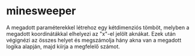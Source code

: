 # minesweeper

A megadott paraméterekkel létrehoz egy kétdimenziós tömböt, melyben a megadott koordinátákkal elhelyezi az "x"-el jelölt aknákat. Ezek után végignézi az összes helyet és megszámolja hány akna van a megadott logika alapján, majd kiírja a megfelelő számot.
